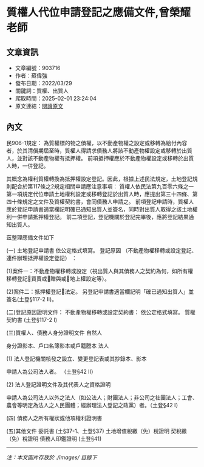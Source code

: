 # 質權人代位申請登記之應備文件,曾榮耀老師

## 文章資訊
- 文章編號：903716
- 作者：蘇偉強
- 發布日期：2022/03/29
- 關鍵詞：質權、出質人
- 爬取時間：2025-02-01 23:24:04
- 原文連結：[閱讀原文](https://real-estate.get.com.tw/Columns/detail.aspx?no=903716)

## 內文


民906-1規定：
為質權標的物之債權，以不動產物權之設定或移轉為給付內容者，於其清償期屆至時，質權人得請求債務人將該不動產物權設定或移轉於出質人，並對該不動產物權有抵押權。
前項抵押權應於不動產物權設定或移轉於出質人時，一併登記。


其概念為權利質權轉換為抵押權設定登記。因此，根據上述民法規定，土地登記規則配合於第117條之2規定相關申請應注意事項：
質權人依民法第九百零六條之一第一項規定代位申請土地權利設定或移轉登記於出質人時，應提出第三十四條、第四十條規定之文件及質權契約書，會同債務人申請之。
前項登記申請時，質權人應於登記申請書適當欄記明確已通知出質人並簽名，同時對出質人取得之該土地權利一併申請抵押權登記。
前二項登記，登記機關於登記完畢後，應將登記結果通知出質人。


茲整理應備文件如下


(一)
土地登記申請書
依公定格式填寫。
登記原因
（不動產物權移轉或設定登記、連件辦理抵押權設定登記）
：


(1)案件一：不動產物權移轉或設定（視出質人與其債務人之契約為何，如所有權移轉登記買賣或贈與或地上權設定等）。


(2)案件二：抵押權登記法定。
另登記申請書適當欄記明「確已通知出質人」並簽名(土登§117-2 II)。


(二)登記原因證明文件：
不動產物權移轉或設定契約書：
依公定格式填寫。
質權契約書
(土登§117-2 I)


(三)質權人、債務人身分證明文件
自然人


身分證影本、戶口名簿影本或戶籍謄本
法人


(1)
法人登記機關核發之設立、變更登記表或其抄錄本、影本


申請人為公司法人者。
（土登§42 II）


(2)
法人登記證明文件及其代表人之資格證明


申請人為公司法人以外之法人（如公法人；財團法人；非公司之社團法人；工會、農會等明定為法人之人民團體；經辦理法人登記之政黨）者。（土登§42 I）


(四)
債務人之所有權狀或他項權利證明書


(五)其他文件
委託書
(土§37-1、土登§37)
土地增值稅繳（免）稅證明
契稅繳（免）稅證明
債務人印鑑證明
(土登§41)

---
*注：本文圖片存放於 ./images/ 目錄下*
